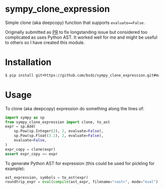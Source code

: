# sympy_clone_expression

Simple clone (aka deepcopy) function that supports `evaluate==False`.

Originally submitted as [PR](https://github.com/sympy/sympy/pull/20665) to fix longstanding issue but considered too complicated as uses Python AST. It worked well for me and might be useful to others so I have created this module.

# Installation
```bash
$ pip install git+https://github.com/bsdz/sympy_clone_expression.git#main
```

# Usage

To clone (aka deepcopy) expression do something along the lines of:

```python
import sympy as sp
from sympy_clone_expression import clone, to_ast
expr = sp.Add(
    sp.Pow(sp.Integer(2), 2, evaluate=False),
    sp.Pow(sp.Float(3.1), 2, evaluate=False),
    evaluate=False,
)
expr_copy = clone(expr)
assert expr_copy == expr
```

To generate Python AST for expression (this could be used for pickling for example):

```python
ast_expression, symbols = to_ast(expr)
roundtrip_expr = eval(compile(ast_expr, filename="<ast>", mode="eval"), symbols)
```
